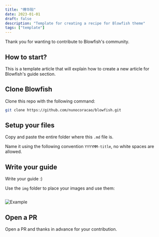 ```yaml
---
title: "傅华阳"
date: 2023-01-01
draft: false
description: "Template for creating a recipe for Blowfish theme"
tags: ["template"]
---
```


Thank you for wanting to contribute to Blowfish's community.

## How to start?
This is a template article that will explain how to create a new article for Blowfish's guide section.

## Clone Blowfish
Clone this repo with the following command:

```bash
git clone https://github.com/nunocoracao/blowfish.git
```

## Setup your files
Copy and paste the entire folder where this `.md` file is.

Name it using the following convention `YYYYMM-title`, no white spaces are allowed.

## Write your guide
Write your guide :)

Use the `img` folder to place your images and use them:

![]()

![Example](img/example.jpg "Image caption")

## Open a PR
Open a PR and thanks in advance for your contribution.